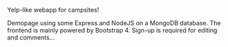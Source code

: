 Yelp-like webapp for campsites!

Demopage using some Express and NodeJS on a MongoDB database.
The frontend is mainly powered by Bootstrap 4.
Sign-up is required for editing and comments...

